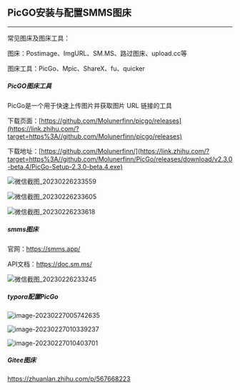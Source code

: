 ## PicGO安装与配置SMMS图床

---

常见图床及图床工具：

图床：Postimage、ImgURL、SM.MS、路过图床、upload.cc等

图床工具：PicGo、Mpic、ShareX、fu、quicker



##### PicGO图床工具

PicGo是一个用于快速上传图片并获取图片 URL 链接的工具

下载页面：[https://github.com/Molunerfinn/picgo/releases](https://link.zhihu.com/?target=https%3A//github.com/Molunerfinn/picgo/releases)

下载地址：[https://github.com/Molunerfinn/](https://link.zhihu.com/?target=https%3A//github.com/Molunerfinn/PicGo/releases/download/v2.3.0-beta.4/PicGo-Setup-2.3.0-beta.4.exe)

![微信截图_20230226233559](https://s2.loli.net/2023/02/27/TfWXsRI1ySBbZCl.png)

![微信截图_20230226233605](https://s2.loli.net/2023/02/27/SJo7Wix6sBcLCne.png)

![微信截图_20230226233618](https://s2.loli.net/2023/02/27/WlDaQpLyVmFJeT7.png)



##### smms图床

官网：https://smms.app/

API文档：https://doc.sm.ms/

![微信截图_20230226233245](https://s2.loli.net/2023/02/27/3GzZ9rEFwlpfxg8.png)

##### typora配置PicGo

![image-20230227005742635](https://s2.loli.net/2023/02/27/brOU5SNRqvmQ2gF.png)

![image-20230227010339237](https://s2.loli.net/2023/02/27/d6A2mIc48HzrVbZ.png)

![image-20230227010403701](https://s2.loli.net/2023/02/27/XMfSAIZl6zhb2s5.png)

##### Gitee图床

https://zhuanlan.zhihu.com/p/567668223
